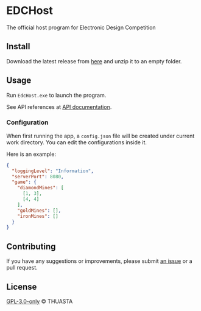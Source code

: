 # EDCHost

The official host program for Electronic Design Competition

## Install

Download the latest release from [here](https://github.com/THUASTA/EDCHost/releases) and unzip it to an empty folder.

## Usage

Run `EdcHost.exe` to launch the program.

See API references at [API documentation](https://thuasta.github.io/EDCHost/api).

### Configuration

When first running the app, a `config.json` file will be created under current work directory. You can edit the configurations inside it.

Here is an example:

```json
{
  "loggingLevel": "Information",
  "serverPort": 8080,
  "game": {
    "diamondMines": [
      [1, 3],
      [4, 4]
    ],
    "goldMines": [],
    "ironMines": []
  }
}
```

## Contributing

If you have any suggestions or improvements, please submit [an issue](https://github.com/THUASTA/EDCHost/issues/new) or a pull request.

## License

[GPL-3.0-only](LICENSE) © THUASTA
